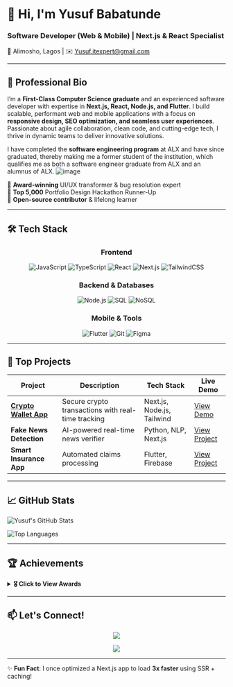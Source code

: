 # 👋 Hi, I'm Yusuf Babatunde

### **Software Developer (Web & Mobile) | Next.js & React Specialist**  
📍 Alimosho, Lagos | ✉️ [Yusuf.itexpert@gmail.com](mailto:Yusuf.itexpert@gmail.com)  

---

## 🚀 **Professional Bio**  
I’m a **First-Class Computer Science graduate** and an experienced software developer with expertise in **Next.js, React, Node.js, and Flutter**. I build scalable, performant web and mobile applications with a focus on **responsive design, SEO optimization, and seamless user experiences**. Passionate about agile collaboration, clean code, and cutting-edge tech, I thrive in dynamic teams to deliver innovative solutions.  

I have completed the **software engineering program** at ALX and have since graduated, thereby making me a former student of the institution, which qualifies me as both a software engineer graduate from ALX and an alumnus of ALX.
![image](https://github.com/user-attachments/assets/15d612c4-b862-46ec-9f7a-3c47d648241e)


🔹 **Award-winning** UI/UX transformer & bug resolution expert  
🔹 **Top 5,000** Portfolio Design Hackathon Runner-Up  
🔹 **Open-source contributor** & lifelong learner  

---

## 🛠 **Tech Stack**  

<div align="center">  

### **Frontend**  
![JavaScript](https://img.shields.io/badge/JavaScript-F7DF1E?style=for-the-badge&logo=javascript&logoColor=black)
![TypeScript](https://img.shields.io/badge/TypeScript-3178C6?style=for-the-badge&logo=typescript&logoColor=white)
![React](https://img.shields.io/badge/React-61DAFB?style=for-the-badge&logo=react&logoColor=black)
![Next.js](https://img.shields.io/badge/Next.js-000000?style=for-the-badge&logo=nextdotjs&logoColor=white)
![TailwindCSS](https://img.shields.io/badge/Tailwind_CSS-06B6D4?style=for-the-badge&logo=tailwind-css&logoColor=white)

### **Backend & Databases**  
![Node.js](https://img.shields.io/badge/Node.js-339933?style=for-the-badge&logo=nodedotjs&logoColor=white)
![SQL](https://img.shields.io/badge/SQL-4479A1?style=for-the-badge&logo=postgresql&logoColor=white)
![NoSQL](https://img.shields.io/badge/NoSQL-4EA94B?style=for-the-badge&logo=mongodb&logoColor=white)

### **Mobile & Tools**  
![Flutter](https://img.shields.io/badge/Flutter-02569B?style=for-the-badge&logo=flutter&logoColor=white)
![Git](https://img.shields.io/badge/Git-F05032?style=for-the-badge&logo=git&logoColor=white)
![Figma](https://img.shields.io/badge/Figma-F24E1E?style=for-the-badge&logo=figma&logoColor=white)

</div>  

---

## 🌟 **Top Projects**  

| Project | Description | Tech Stack | Live Demo |  
|---------|-------------|------------|-----------|  
| **[Crypto Wallet App](link)** | Secure crypto transactions with real-time tracking | Next.js, Node.js, Tailwind | [View Demo](https://crypto-app-pi-drab.vercel.app/) |  
| **Fake News Detection** | AI-powered real-time news verifier | Python, NLP, Next.js | [View Project](https://real-time-fake-news-detection2.vercel.app/) |  
| **Smart Insurance App** | Automated claims processing | Flutter, Firebase | [View Project](https://smart-secured-insurance-gcd1.vercel.app/) |  



---

## 📈 **GitHub Stats**  

<!-- Example: Embed GitHub stats using https://github.com/anuraghazra/github-readme-stats -->  
![Yusuf's GitHub Stats](https://github-readme-stats.vercel.app/api?username=91web&show_icons=true&theme=radical)  

![Top Languages](https://github-readme-stats.vercel.app/api/top-langs/?username=91web&layout=compact&theme=nightowl)  

---

## 🏆 **Achievements**  

<details>  
<summary><b>🎖️ Click to View Awards</b></summary>  

- **🏆 Rapid UI/UX Design Award**: Transformed wireframes into a functional app in 2 days.  
- **🐞 Bug Resolution Expert**: Recognized for rapid debugging in team projects.  
- **📊 Portfolio Hackathon Runner-Up**: Top 5,000 out of 50,000+ applicants.  

</details>  

---

## 📫 **Let's Connect!**  

<div align="center">  
  <a href="https://linkedin.com/in/yusufexpert"><img src="https://img.shields.io/badge/LinkedIn-0A66C2?style=for-the-badge&logo=linkedin&logoColor=white"></a>  

  <a href="mailto:Yusuf.itexpert@gmail.com"><img src="https://img.shields.io/badge/Gmail-EA4335?style=for-the-badge&logo=gmail&logoColor=white"></a>  
</div>  

---

✨ **Fun Fact**: I once optimized a Next.js app to load **3x faster** using SSR + caching!  
